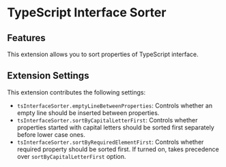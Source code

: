 # TypeScript Interface Sorter

## Features

This extension allows you to sort properties of TypeScript interface.

## Extension Settings

This extension contributes the following settings:

- `tsInterfaceSorter.emptyLineBetweenProperties`: Controls whether an empty line should be inserted between properties.
- `tsInterfaceSorter.sortByCapitalLetterFirst`: Controls whether properties started with capital letters should be sorted first separately before lower case ones.
- `tsInterfaceSorter.sortByRequiredElementFirst`: Controls whether required property should be sorted first. If turned on, takes precedence over `sortByCapitalLetterFirst` option.
